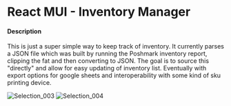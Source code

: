 # React MUI - Inventory Manager

#### Description
This is just a super simple way to keep track of inventory. It currently parses a JSON file which was built by running the Poshmark inventory report, clipping the fat and then converting to JSON. The goal is to source this "directly" and allow for easy updating of inventory list. Eventually with export options for google sheets and interoperability with some kind of sku printing device.

![Selection_003](https://user-images.githubusercontent.com/11794877/132966899-485e02b9-ef23-45cd-84d6-60f5d1241f2d.png)
![Selection_004](https://user-images.githubusercontent.com/11794877/132966909-c510e189-6a9d-4108-80f1-5947df426ac3.png)

